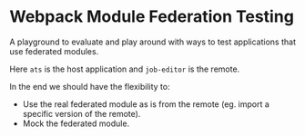 # Webpack Module Federation Testing

A playground to evaluate and play around with ways to test applications that use federated modules.

Here `ats` is the host application and `job-editor` is the remote.

In the end we should have the flexibility to:

- Use the real federated module as is from the remote (eg. import a specific version of the remote).
- Mock the federated module.
